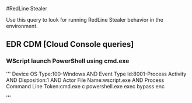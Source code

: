 #RedLine Stealer

Use this query to look for running RedLine Stealer behavior in the environment.

## EDR CDM [Cloud Console queries]

### WScript launch PowerShell using cmd.exe

'''
Device OS Type:100-Windows AND Event Type Id:8001-Process Activity AND Disposition:1 AND Actor File Name:wscript.exe AND Process Command Line Token:cmd.exe c powershell.exe exec bypass enc

'''
